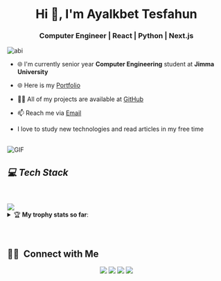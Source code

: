 <h1 align="center">Hi 👋, I'm Ayalkbet Tesfahun</h1>

<h3 align="center">Computer Engineer | React | Python | Next.js</h3>

<p align="left"> <img src="https://komarev.com/ghpvc/?username=abakiya&label=Profile%20views&color=red&style=flat" alt="abi" /> </p>

- 🌐 I'm currently senior year **Computer Engineering** student at **Jimma University**

- 🌐 Here is my [Portfolio](https://ab4io.vercel.app/)


- 👨‍💻 All of my projects are available at [GitHub](https://github.com/abakiya)
  

- 📫 Reach me via [Email](mailto:ayalkbettesfahun@gmail.com)

- I love to study new technologies and read articles in my free time

<br />

 <img align="center" alt="GIF" src="https://media.giphy.com/media/836HiJc7pgzy8iNXCn/giphy.gif" />

<h2><i>💻 Tech Stack</i></h2>


<br />
<br />

<a href="">
  <img align="center" src="https://github-readme-stats.vercel.app/api?username=abakiya&show_icons=true&theme=tokyonight" />
</a>
<details> 
  <summary> 🏆 <b>My trophy stats so far</b>: </summary>
  <p align="left"> <a href="https://github.com/ryo-ma/github-profile-trophy"><img src="https://github-profile-trophy.vercel.app/?username=abakiya" alt="ab4io" /></a></p>
</details>
<br />
<br />



## 🤝🏻 &nbsp;Connect with Me

<p align="center">
<a href="https://ab4io.vercel.app"><img src="https://img.shields.io/badge/-www.atesfahun.github.io-3423A6?style=flat&logo=Google-Chrome&logoColor=white"/></a>
<a href="https://linkedin.com/in/ayalkbet-tesfahun"><img src="https://img.shields.io/badge/-@ayalkbet-tesfahun-0077B5?style=flat&logo=Linkedin&logoColor=white"/></a>
<a href="mailto:ayalkbettesfahun@gmail.com"><img src="https://img.shields.io/badge/-ayalkbettesfahun@gmail.com-D14836?style=flat&logo=Gmail&logoColor=white"/></a>
<a href="https://instagram.com/tesfaa.abi"><img src="https://img.shields.io/badge/-@tesfaa.abi-E4405F?style=flat&logo=Instagram&logoColor=white"/></a>
